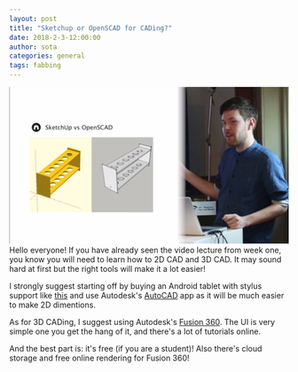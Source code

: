 ```yaml
---
layout: post
title: "Sketchup or OpenSCAD for CADing?"
date: 2018-2-3-12:00:00
author: sota
categories: general
tags: fabbing
---
```


![this](/images/2018-2-3-sotaspost.png)
Hello everyone! If you have already seen the video lecture from week one, you know you will need to learn how to 2D CAD and 3D CAD. It may sound hard at first but the right tools will make it a lot easier!

I strongly suggest starting off by buying an Android tablet with stylus support like [this](http://amzn.asia/ezhrla1) and use Autodesk's [AutoCAD](https://play.google.com/store/apps/details?id=com.autodesk.autocadws) app as it will be much easier to make 2D dimentions.

As for 3D CADing, I suggest using Autodesk's [Fusion 360](https://www.autodesk.com/products/fusion-360/overview). The UI is very simple one you get the hang of it, and there's a lot of tutorials online.

And the best part is: it's free (if you are a student)! Also there's cloud storage and free online rendering for Fusion 360!
